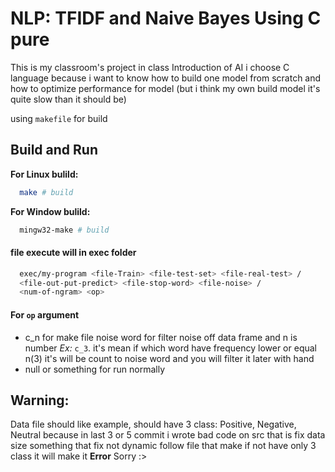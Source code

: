 
# NLP: TFIDF and Naive Bayes Using C pure

This is my classroom's project in class Introduction of AI
i choose C language because i want to know how to build one model from scratch and how to optimize performance for model
(but i think my own build model it's quite slow than it should be)

using `makefile` for build




## Build and Run

**For Linux bulild:**
```bash
  make # build
```
**For Window bulild:**
```bash
  mingw32-make # build
```

#### file execute will in exec folder
```bash
  exec/my-program <file-Train> <file-test-set> <file-real-test> /
  <file-out-put-predict> <file-stop-word> <file-noise> /
  <num-of-ngram> <op>
```

#### For `op` argument
  - c_n for make file noise word for filter noise off data frame and n is number *Ex:*  `c_3`. it's mean if which word have frequency lower or equal n(3) it's will be count to noise word and you will filter it later with hand
  - null or something for run normally

## Warning:
Data file should like example, should have 3 class: Positive, Negative, Neutral because in last 3 or 5 commit i wrote bad code on src that is fix data size something that fix not dynamic follow file that make if not have only 3 class it will make it **Error** Sorry :>
